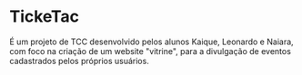 # TickeTac

É um projeto de TCC desenvolvido pelos alunos Kaique, Leonardo e Naiara, com foco na criação de um website "vitrine", para a divulgação de eventos cadastrados pelos próprios usuários.
